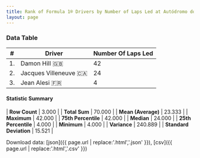 ```yaml
---
title: Rank of Formula 1® Drivers by Number of Laps Led at Autódromo do Estoril
layout: page
---
```


<canvas id="chart" width="400" height="180"></canvas>
<script>
var data = {
    "datasets": [
        {
            "backgroundColor": [
                "#f3a935",
                "#f3a935",
                "#f3a935"
            ],
            "borderColor": [
                "#f68639",
                "#f68639",
                "#f68639"
            ],
            "borderWidth": 1,
            "data": [
                42.0,
                24.0,
                4.0
            ],
            "label": "Number Of Laps Led"
        }
    ],
    "labels": [
        "Damon Hill",
        "Jacques Villeneuve",
        "Jean Alesi"
    ]
};
var options = {
  legend: {
    display: false
  },
  scales: {
    xAxes: [{
      ticks: {
        beginAtZero: true,
        maxRotation: 180,
        display: window.innerWidth > 800
      }
    }],
    yAxes: [{
      ticks: {
        beginAtZero: true
      }
    }]
  },
  onResize: function(chart, size) {
    chart.options.scales.xAxes[0].ticks.display = size.width > 800;
  }
};
var chart = new Chart("chart", {
    data: data,
    type: 'bar',
    options: options
});
</script>



### Data Table

| # | Driver | Number Of Laps Led |
|--|--|--|
| 1. | Damon Hill 🇬🇧 | 42 |
| 2. | Jacques Villeneuve 🇨🇦 | 24 |
| 3. | Jean Alesi 🇫🇷 | 4 |

#### Statistic Summary

| **Row Count** | 3.000 |
| **Total Sum** | 70.000 |
| **Mean (Average)** | 23.333 |
| **Maximum** | 42.000 |
| **75th Percentile** | 42.000 |
| **Median** | 24.000 |
| **25th Percentile** | 4.000 |
| **Minimum** | 4.000 |
| **Variance** | 240.889 |
| **Standard Deviation** | 15.521 |

Download data: [json]({{ page.url | replace:'.html','.json' }}), [csv]({{ page.url | replace:'.html','.csv' }})
